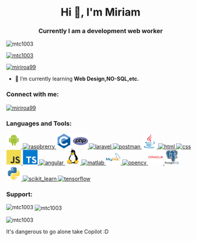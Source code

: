 <h1 align="center">Hi 👋, I'm Miriam </h1>
<h3 align="center">Currently I am a development web worker </h3>

<p align="left"> <img src="https://komarev.com/ghpvc/?username=mtc1003&label=Profile%20views&color=green&style=flat" alt="mtc1003" /> </p> 

<p align="left"> <a href="https://github.com/ryo-ma/github-profile-trophy"><img src="https://github-profile-trophy.vercel.app/?username=mtc1003" alt="mtc1003" /></a> </p>

<p align="left"> <a href="https://twitter.com/miriroa99" target="blank"><img src="https://img.shields.io/twitter/follow/miriroa99?logo=twitter&style=for-the-badge" alt="miriroa99" /></a> </p>

<!-- - 🔭 I’m currently working on [Object Detection in Edge Computing Devices](https://github.com/mtc1003/TF_Keras_TFG) </!-->

- 🌱 I’m currently learning **Web Design,NO-SQL,etc.**

<h3 align="left">Connect with me:</h3>
<p align="left">
<a href="https://twitter.com/miriroa99" target="blank"><img align="center" src="https://raw.githubusercontent.com/rahuldkjain/github-profile-readme-generator/master/src/images/icons/Social/twitter.svg" alt="miriroa99" height="30" width="40" /></a>
</p>

<h3 align="left">Languages and Tools:</h3>
<p align="left"> <a href="https://developer.android.com" target="_blank"> <img src="https://raw.githubusercontent.com/devicons/devicon/master/icons/android/android-original-wordmark.svg" alt="android" width="40" height="40"/> </a> <a href="https://www.raspberrypi.org/" target="_blank"> <img src="https://cdn.worldvectorlogo.com/logos/raspberry-pi.svg" alt="raspbrerry" width="40" height="40"/> </a> <a href="https://www.cprogramming.com/" target="_blank"> <img src="https://raw.githubusercontent.com/devicons/devicon/master/icons/c/c-original.svg" alt="c" width="40" height="40"/> </a> <a href="https://www.php.net" target="_blank"> <img src="https://raw.githubusercontent.com/devicons/devicon/master/icons/php/php-original.svg" alt="php" width="40" height="40"/> </a> <a href="https://laravel.com" target="_blank"> <img src="https://cdn.worldvectorlogo.com/logos/laravel-2.svg" alt="laravel" width="40" height="40"/> </a> <a href="https://www.postman.com/" target="_blank"> <img src="https://cdn.worldvectorlogo.com/logos/postman.svg" alt="postman" width="40" height="40"/> </a> <a href="https://www.java.com" target="_blank"> <img src="https://raw.githubusercontent.com/devicons/devicon/master/icons/java/java-original.svg" alt="java" width="40" height="40"/> <a href="https://developer.mozilla.org/es/docs/Web/HTML" target="_blank"> <img src="https://cdn.worldvectorlogo.com/logos/html-1.svg" alt="html" width="40" height="40"/> </a><a href="https://developer.mozilla.org/es/docs/Web/CSS" target="_blank"> <img src="https://cdn.worldvectorlogo.com/logos/css-3.svg" alt="css" width="40" height="40"/> </a> </a> <a href="https://developer.mozilla.org/en-US/docs/Web/JavaScript" target="_blank"> <img src="https://raw.githubusercontent.com/devicons/devicon/master/icons/javascript/javascript-original.svg" alt="javascript" width="40" height="40"/> </a> 
<a href="https://www.typescriptlang.org/" target="_blank"> <img src="https://raw.githubusercontent.com/devicons/devicon/master/icons/typescript/typescript-original.svg" alt="typescript" width="40" height="40"/> </a>
<a href="https://angular.io/" target="_blank"> <img src="https://cdn.worldvectorlogo.com/logos/angular-icon-1.svg" alt="angular" width="40" height="40"/> </a> <a href="https://www.linux.org/" target="_blank"> <img src="https://raw.githubusercontent.com/devicons/devicon/master/icons/linux/linux-original.svg" alt="linux" width="40" height="40"/> </a> <a href="https://www.mathworks.com/" target="_blank"> <img src="https://upload.wikimedia.org/wikipedia/commons/2/21/Matlab_Logo.png" alt="matlab" width="40" height="40"/> </a> <a href="https://www.mysql.com/" target="_blank"> <img src="https://raw.githubusercontent.com/devicons/devicon/master/icons/mysql/mysql-original-wordmark.svg" alt="mysql" width="40" height="40"/> </a> <a href="https://opencv.org/" target="_blank"> <img src="https://www.vectorlogo.zone/logos/opencv/opencv-icon.svg" alt="opencv" width="40" height="40"/> </a> <a href="https://www.oracle.com/" target="_blank"> <img src="https://raw.githubusercontent.com/devicons/devicon/master/icons/oracle/oracle-original.svg" alt="oracle" width="40" height="40"/> </a> <a href="https://www.postgresql.org" target="_blank"> <img src="https://raw.githubusercontent.com/devicons/devicon/master/icons/postgresql/postgresql-original-wordmark.svg" alt="postgresql" width="40" height="40"/> </a> <a href="https://www.python.org" target="_blank"> <img src="https://raw.githubusercontent.com/devicons/devicon/master/icons/python/python-original.svg" alt="python" width="40" height="40"/> </a> <a href="https://scikit-learn.org/" target="_blank"> <img src="https://upload.wikimedia.org/wikipedia/commons/0/05/Scikit_learn_logo_small.svg" alt="scikit_learn" width="40" height="40"/> </a> <a href="https://www.tensorflow.org" target="_blank"> <img src="https://www.vectorlogo.zone/logos/tensorflow/tensorflow-icon.svg" alt="tensorflow" width="40" height="40"/> </a></p>

<h3 align="left">Support:</h3>

<p><img align="left" src="https://github-readme-stats.vercel.app/api/top-langs?username=mtc1003&show_icons=true&locale=en&layout=compact" alt="mtc1003" /></p>

<p>&nbsp;<img align="center" src="https://github-readme-stats.vercel.app/api?username=mtc1003&show_icons=true&locale=en" alt="mtc1003" /></p>

<p><img align="center" src="https://github-readme-streak-stats.herokuapp.com/?user=mtc1003&" alt="mtc1003" /></p>


It's dangerous to go alone take Copilot :D
